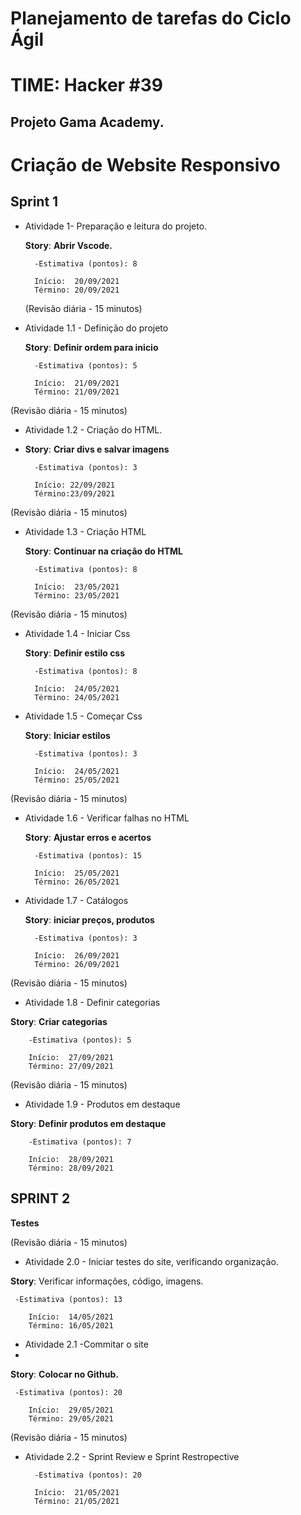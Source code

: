 # Planejamento de tarefas do Ciclo Ágil
# TIME: Hacker #39
## Projeto Gama Academy. 

 # Criação de Website Responsivo
## **Sprint 1**

- Atividade 1- Preparação e leitura do projeto.
   
     **Story**: **Abrir Vscode.**

        -Estimativa (pontos): 8

        Início:  20/09/2021
        Término: 20/09/2021
   (Revisão diária - 15 minutos)
   
- Atividade 1.1 - Definição do projeto 

    **Story**: **Definir ordem para inicio**
   


        -Estimativa (pontos): 5

        Início:  21/09/2021
        Término: 21/09/2021

(Revisão diária - 15 minutos)

- Atividade 1.2 - Criação do HTML. 
-    
    **Story**: **Criar divs e salvar imagens**
  
    
        -Estimativa (pontos): 3 
        
        Início: 22/09/2021
        Término:23/09/2021
(Revisão diária - 15 minutos)
    
- Atividade 1.3 - Criação HTML

     **Story**: **Continuar na criação do HTML**
    

        -Estimativa (pontos): 8

        Início:  23/05/2021
        Término: 23/05/2021

(Revisão diária - 15 minutos)

- Atividade 1.4 - Iniciar Css 

    **Story**: **Definir estilo css**

        -Estimativa (pontos): 8 

        Início:  24/05/2021
        Término: 24/05/2021

- Atividade 1.5 - Começar Css 

    **Story**: **Iniciar estilos**
        
        -Estimativa (pontos): 3

        Início:  24/05/2021
        Término: 25/05/2021 

(Revisão diária - 15 minutos)

- Atividade 1.6 - Verificar falhas no HTML 

    **Story**:  **Ajustar  erros e acertos**

        -Estimativa (pontos): 15

        Início:  25/05/2021
        Término: 26/05/2021

- Atividade 1.7 - Catálogos

    **Story**: **iniciar preços, produtos**

        -Estimativa (pontos): 3

        Início:  26/09/2021
        Término: 26/09/2021
(Revisão diária - 15 minutos)

- Atividade 1.8 - Definir categorias

**Story**: **Criar categorias**

        -Estimativa (pontos): 5

        Início:  27/09/2021
        Término: 27/09/2021
(Revisão diária - 15 minutos)

- Atividade 1.9 - Produtos em destaque

**Story**: **Definir produtos em destaque**

        -Estimativa (pontos): 7

        Início:  28/09/2021
        Término: 28/09/2021




## **SPRINT 2**

**Testes**

(Revisão diária - 15 minutos)

 - Atividade 2.0 - Iniciar testes do site, verificando organização. 
 
 **Story**: Verificar informações, código, imagens.
    
    
     -Estimativa (pontos): 13

        Início:  14/05/2021
        Término: 16/05/2021
- Atividade 2.1 -Commitar o site
- 
**Story**: **Colocar no Github.**

    
     -Estimativa (pontos): 20

        Início:  29/05/2021
        Término: 29/05/2021

(Revisão diária - 15 minutos)

- Atividade 2.2 - Sprint Review e Sprint Restropective

        
        -Estimativa (pontos): 20

        Início:  21/05/2021
        Término: 21/05/2021






